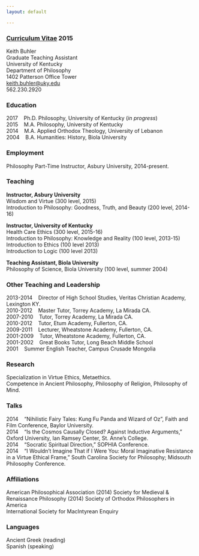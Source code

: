 ```yaml
---
layout: default

--- 
```


### [Curriculum Vitae](http://keithbuhler.github.io/Buhler-CV.pdf) 2015

Keith Buhler  
Graduate Teaching Assistant  
University of Kentucky  
Department of Philosophy  
1402 Patterson Office Tower    
[keith.buhler@uky.edu](emailto:keith.buhler@uky.edu)  
562.230.2920

### Education
2017  &nbsp;&nbsp; Ph.D. Philosophy, University of Kentucky   (*in progress*)  
2015  &nbsp;&nbsp; M.A. Philosophy, University of Kentucky   
2014  &nbsp;&nbsp; M.A. Applied Orthodox Theology, University of Lebanon   
2004  &nbsp;&nbsp; B.A. Humanities: History, Biola University   

### Employment
Philosophy Part-Time Instructor, Asbury University, 2014-present.

### Teaching ###
**Instructor, Asbury University**   
Wisdom and Virtue (300 level, 2015)  
Introduction to Philosophy: Goodness, Truth, and Beauty  (200 level, 2014-16)  

**Instructor, University of Kentucky**  
Health Care Ethics   (300 level, 2015-16)  
Introduction to Philosophy: Knowledge and Reality (100 level, 2013-15)  
Introduction to Ethics (100 level 2013)  
Introduction to Logic (100 level 2013)  

**Teaching Assistant, Biola University**   
Philosophy of Science, Biola University (100 level, summer 2004)  

### Other Teaching and Leadership
2013-2014 &nbsp;&nbsp;   Director of High School Studies, Veritas Christian Academy, Lexington KY.   
2010-2012  &nbsp;&nbsp;  Master Tutor, Torrey Academy, La Mirada CA.  
2007-2010  &nbsp;&nbsp;  Tutor, Torrey Academy, La Mirada CA.  
2010-2012  &nbsp;&nbsp;  Tutor, Etum Academy, Fullerton, CA.  
2009-2011  &nbsp;&nbsp;  Lecturer, Wheatstone Academy, Fullerton, CA.   
2001-2009  &nbsp;&nbsp;  Tutor, Wheatstone Academy, Fullerton, CA.   
2001-2002  &nbsp;&nbsp;  Great Books Tutor, Long Beach Middle School  
2001       &nbsp;&nbsp;  Summer English Teacher, Campus Crusade Mongolia  


### Research  
Specialization in Virtue Ethics, Metaethics.  
Competence in Ancient Philosophy, Philosophy of Religion, Philosophy of Mind.   

### Talks
2014 &nbsp;&nbsp;   “Nihilistic Fairy Tales: Kung Fu Panda and Wizard of Oz”, Faith and Film Conference, Baylor University.       
2014 &nbsp;&nbsp;  “Is the Cosmos Causally Closed? Against Inductive Arguments,” Oxford University, Ian Ramsey Center, St. Anne’s College.  
2014 &nbsp;&nbsp;  “Socratic Spiritual Direction,” SOPHIA Conference.  
2014 &nbsp;&nbsp;  “I Wouldn’t Imagine That if I Were You: Moral Imaginative Resistance in a Virtue Ethical Frame,” South Carolina Society for Philosophy;  Midsouth Philosophy Conference.  


### Affiliations
American Philosophical Association  (2014)
Society for Medieval & Renaissance Philosophy  (2014)
Society of Orthodox Philosophers in America  
International Society for MacIntyrean Enquiry  

### Languages ###
Ancient Greek (reading)  
Spanish  (speaking)  